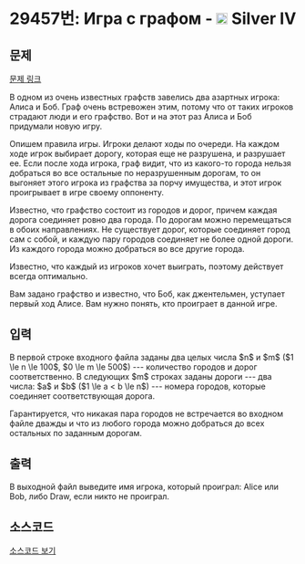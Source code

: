 # 29457번: Игра с графом - <img src="https://static.solved.ac/tier_small/7.svg" style="height:20px" /> Silver IV

<!-- performance -->

<!-- 문제 제출 후 깃허브에 푸시를 했을 때 제출한 코드의 성능이 입력될 공간입니다.-->

<!-- end -->

## 문제

[문제 링크](https://boj.kr/29457)


<p>В одном из очень известных графств завелись два азартных игрока: Алиса и Боб. Граф очень встревожен этим, потому что от таких игроков страдают люди и его графство. Вот и на этот раз Алиса и Боб придумали новую игру.</p>

<p>Опишем правила игры. Игроки делают ходы по очереди. На каждом ходе игрок выбирает дорогу, которая еще не разрушена, и разрушает ее. Если после хода игрока, граф видит, что из какого-то города нельзя добраться во все остальные по неразрушенным дорогам, то он выгоняет этого игрока из графства за порчу имущества, и этот игрок проигрывает в игре своему оппоненту.</p>

<p>Известно, что графство состоит из городов и дорог, причем каждая дорога соединяет ровно два города. По дорогам можно перемещаться в обоих направлениях. Не существует дорог, которые соединяет город сам с собой, и каждую пару городов соединяет не более одной дороги. Из каждого города можно добраться во все другие города.</p>

<p>Известно, что каждый из игроков хочет выиграть, поэтому действует всегда оптимально.</p>

<p>Вам задано графство и известно, что Боб, как джентельмен, уступает первый ход Алисе. Вам нужно понять, кто проиграет в данной игре.</p>



## 입력


<p>В первой строке входного файла заданы два целых числа $n$ и $m$ ($1 \le n \le 100$, $0 \le m \le 500$) --- количество городов и дорог соответственно. В следующих $m$ строках заданы дороги --- два числа: $a$ и $b$ ($1 \le a &lt; b \le n$) --- номера городов, которые соединяет соответствующая дорога.             </p>

<p>Гарантируется, что никакая пара городов не встречается во входном файле дважды и что из любого города можно добраться до всех остальных по заданным дорогам.</p>



## 출력


<p>В выходной файл выведите имя игрока, который проиграл: Alice или Bob, либо Draw, если никто не проиграл.</p>



## 소스코드

[소스코드 보기](Игра%20с%20графом.cpp)